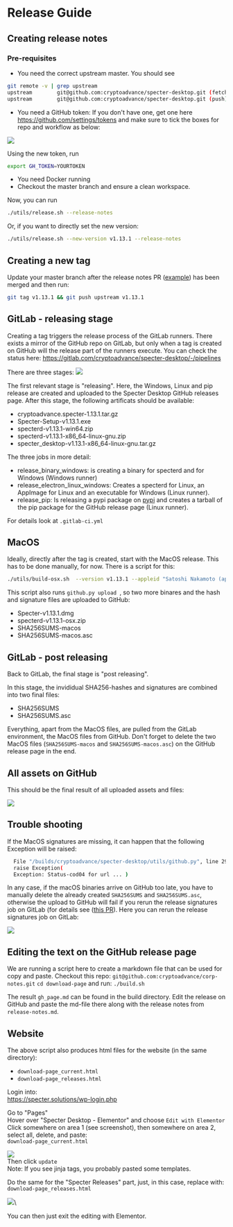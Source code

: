 # Release Guide

## Creating release notes
### Pre-requisites
- You need the correct upstream master. You should see
```bash 
git remote -v | grep upstream                                                                  
upstream        git@github.com:cryptoadvance/specter-desktop.git (fetch)
upstream        git@github.com:cryptoadvance/specter-desktop.git (push)
```
- You need a GitHub token:
If you don't have one, get one here https://github.com/settings/tokens and make sure to tick the boxes for repo and workflow as below:

![](./images/release-guide/github-token.png)

Using the new token, run
 ```bash
 export GH_TOKEN=YOURTOKEN
 ```
- You need Docker running
- Checkout the master branch and ensure a clean workspace.

Now, you can run
```bash
./utils/release.sh --release-notes
```
Or, if you want to directly set the new version:
```bash
./utils/release.sh --new-version v1.13.1 --release-notes
```
## Creating a new tag
Update your master branch after the release notes PR ([example](https://github.com/cryptoadvance/specter-desktop/commit/65ff6959d7fd85cba745e4d454b30031839f857f/)) has been merged and then run:
```bash
git tag v1.13.1 && git push upstream v1.13.1
```
## GitLab - releasing stage
Creating a tag triggers the release process of the GitLab runners. 
There exists a mirror  of the GitHub repo on GitLab, but only when a tag is created on GitHub will the release part of the runners execute. You can check the status here: 
https://gitlab.com/cryptoadvance/specter-desktop/-/pipelines

There are three stages:
![](./images/release-guide/overview-gitlab-pipline.png)

The first relevant stage is "releasing". Here, the Windows, Linux and pip release are created and uploaded to the Specter Desktop GitHub releases page. After this stage, the following artificats should be available:

- cryptoadvance.specter-1.13.1.tar.gz
- Specter-Setup-v1.13.1.exe
- specterd-v1.13.1-win64.zip
- specterd-v1.13.1-x86_64-linux-gnu.zip
- specter_desktop-v1.13.1-x86_64-linux-gnu.tar.gz

The three jobs in more detail:
- release_binary_windows: is creating a binary for specterd and for Windows (Windows runner)
- release_electron_linux_windows: Creates a specterd for Linux, an AppImage for Linux and an executable for Windows (Linux runner).
- release_pip: Is releasing a pypi package on [pypi](https://pypi.org/project/cryptoadvance.specter/) and creates a tarball of the pip package for the GitHub release page (Linux runner). 

For details look at `.gitlab-ci.yml`

## MacOS
Ideally, directly after the tag is created, start with the MacOS release. This has to be done manually, for now. There is a script for this:
```bash
./utils/build-osx.sh  --version v1.13.1 --appleid "Satoshi Nakamoto (appleid)" --mail "satoshi@gmx.com" make-hash specterd electron sign upload
```

This script also runs `github.py upload `, so two more binares and the hash and signature files are uploaded to GitHub:

- Specter-v1.13.1.dmg
- specterd-v1.13.1-osx.zip
- SHA256SUMS-macos
- SHA256SUMS-macos.asc

## GitLab - post releasing
Back to GitLab, the final stage is "post releasing". 

In this stage, the invididual SHA256-hashes and signatures are combined into two final files:
- SHA256SUMS
- SHA256SUMS.asc

Everything, apart from the MacOS files, are pulled from the GitLab environment, the MacOS files from GitHub.
Don't forget to delete the two MacOS files (`SHA256SUMS-macos` and `SHA256SUMS-macos.asc`) on the GitHub release page in the end.

## All assets on GitHub

This should be the final result of all uploaded assets and files:

![](./images/release-guide/final-view-of-assets.png)

## Trouble shooting
If the MacOS signatures are missing, it can happen that the following Exception will be raised:
```bash
  File "/builds/cryptoadvance/specter-desktop/utils/github.py", line 295, in download_artifact
  raise Exception(
  Exception: Status-cod04 for url ... )
```
In any case, if the macOS binaries arrive on GitHub too late, you have to manually delete the already created `SHA256SUMS` and `SHA256SUMS.asc`, otherwise the upload to GitHub will fail if you rerun the release signatures job on GitLab (for details see ([this PR](https://github.com/cryptoadvance/specter-desktop/pull/689)). Here you can rerun the release signatures job on GitLab:

![](./images/release-guide/rerun-release-signatures.png)

## Editing the text on the GitHub release page
We are running a script here to create a markdown file that can be used for copy and paste.
Checkout this repo: `git@github.com:cryptoadvance/corp-notes.git`
`cd download-page`
and run:
`./build.sh`

The result `gh_page.md` can be found in the build directory.
Edit the release on GitHub and paste the md-file there along with the release notes from `release-notes.md`.

## Website 
The above script also produces html files for the website (in the same directory):
- `download-page_current.html`
- `download-page_releases.html`

Login into:\
https://specter.solutions/wp-login.php

Go to "Pages"\
Hover over "Specter Desktop - Elementor" and choose `Edit with Elementor`\
Click somewhere on area 1 (see screenshot), then somewhere on area 2, select all, delete, and paste:\
`download-page_current.html`

![](./images/release-guide/website-1.png)\
Then click `update`\
Note: If you see jinja tags, you probably pasted some templates.

Do the same for the "Specter Releases" part, just, in this case, replace with:
`download-page_releases.html`

![](./images/release-guide/website-2.png)\

You can then just exit the editing with Elementor.

